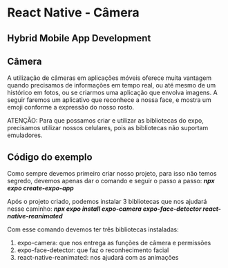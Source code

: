 # React Native - Câmera

## Hybrid Mobile App Development

## Câmera

A utilização de câmeras em aplicações móveis oferece muita vantagem quando precisamos de informações em tempo real, ou até mesmo de um histórico em fotos, ou se criarmos uma aplicação que envolva imagens. A seguir faremos um aplicativo que reconhece a nossa face, e mostra um emoji conforme a expressão do nosso rosto.

ATENÇÃO: Para que possamos criar e utilizar as bibliotecas do expo, precisamos
utilizar nossos celulares, pois as bibliotecas não suportam emuladores.

## Código do exemplo

Como sempre devemos primeiro criar nosso projeto, para isso não temos segredo, devemos apenas dar o comando e seguir o passo a passo: ***npx expo create-expo-app***

Após o projeto criado, podemos instalar 3 bibliotecas que nos ajudará nesse caminho: ***npx expo install expo-camera expo-face-detector react-native-reanimated***

Com esse comando devemos ter três bibliotecas instaladas:

1. expo-camera: que nos entrega as funções de câmera e permissões
2. expo-face-detector: que faz o reconhecimento facial
3. react-native-reanimated: nos ajudará com as animações
